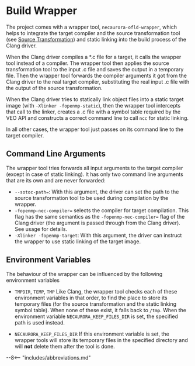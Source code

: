 # Build Wrapper

The project comes with a wrapper tool, `necaurora-ofld-wrapper`,
which helps to integrate the target compiler and the source transformation tool
(see [Source Transformation](source_transformation.md)) and static linking into the build process of the Clang driver.

When the Clang driver compiles a \*.c file for a target, it calls the wrapper tool instead of a compiler.
The wrapper tool then applies the source transformation tool to the input .c file and saves the output in a temporary file.
Then the wrapper tool forwards the compiler arguments it got from the Clang driver to the real target compiler,
substituting the real input .c file with the output of the source transformation.

When the Clang driver tries to statically link object files into a static target image (with `-Xlinker -fopenmp-static`),
then the wrapper tool intercepts that call to the linker,
creates a .c file with a symbol table required by the VEO API and constructs a correct command line to call `ncc` for static linking.

In all other cases, the wrapper tool just passes on its command line to the target compiler.

## Command Line Arguments
The wrapper tool tries forwards all input arguments to the target compiler (except in case of static linking). It has only two command line arguments that are its own and are never forwarded:

- `--sotoc-path=`: With this argument, the driver can set the path to the source transformation tool to be used during compilation by the wrapper.
- `-fopenmp-nec-compiler=` selects the compiler for target compilation. This flag has the same semantics as the `-fopenmp-nec-compiler=` flag of the Clang driver (the argument is passed through from the Clang driver). See usage for details.
- `-Xlinker -fopenmp-target`: With this argument, the driver can instruct the wrapper to use static linking of the target image.

## Environment Variables
The behaviour of the wrapper can be influenced by the following environment variables

- `TMPDIR`, `TEMP`, `TMP`
  Like Clang, the wrapper tool checks each of these environment variables in that order,
  to find the place to store its temporary files (for the source transformation and the static linking symbol table).
  When none of these exist, it falls back to `/tmp`.
  When the environment variable `NECAURORA_KEEP_FILES_DIR` is set, the specified path is used instead.

- `NECAURORA_KEEP_FILES_DIR`
  If this environment variable is set, the wrapper tools will store its temporary files in the specified directory and will **not** delete them after the tool is done.

--8<-- "includes/abbreviations.md"
